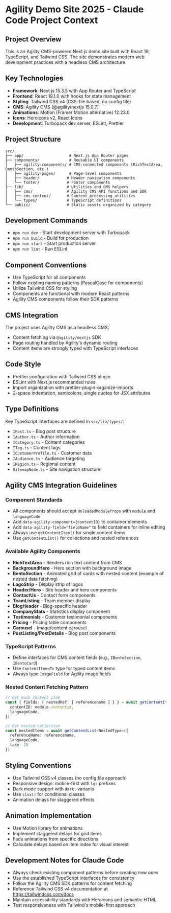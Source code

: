 # Agility Demo Site 2025 - Claude Code Project Context

## Project Overview
This is an Agility CMS-powered Next.js demo site built with React 19, TypeScript, and Tailwind CSS. The site demonstrates modern web development practices with a headless CMS architecture.

## Key Technologies
- **Framework**: Next.js 15.3.5 with App Router and TypeScript
- **Frontend**: React 19.1.0 with hooks for state management
- **Styling**: Tailwind CSS v4 (CSS-file based, no config file)
- **CMS**: Agility CMS (@agility/nextjs 15.0.7)
- **Animations**: Motion (Framer Motion alternative) 12.23.0
- **Icons**: Heroicons v2, React Icons
- **Development**: Turbopack dev server, ESLint, Prettier

## Project Structure
```
src/
├── app/                    # Next.js App Router pages
├── components/             # Reusable UI components  
│   ├── agility-components/ # CMS-connected components (RichTextArea, BentoSection, etc.)
│   ├── agility-pages/      # Page-level components
│   ├── header/            # Header navigation components
│   └── footer/            # Footer components
├── lib/                   # Utilities and CMS helpers
│   ├── cms/               # Agility CMS API functions and SDK
│   ├── cms-content/       # Content processing utilities
│   └── types/             # TypeScript definitions
└── public/                # Static assets organized by category
```

## Development Commands
- `npm run dev` - Start development server with Turbopack
- `npm run build` - Build for production
- `npm run start` - Start production server  
- `npm run lint` - Run ESLint

## Component Conventions
- Use TypeScript for all components
- Follow existing naming patterns (PascalCase for components)
- Utilize Tailwind CSS for styling
- Components are functional with modern React patterns
- Agility CMS components follow their SDK patterns

## CMS Integration
The project uses Agility CMS as a headless CMS:
- Content fetching via `@agility/nextjs` SDK
- Page routing handled by Agility's dynamic routing
- Content items are strongly typed with TypeScript interfaces

## Code Style
- Prettier configuration with Tailwind CSS plugin
- ESLint with Next.js recommended rules
- Import organization with prettier-plugin-organize-imports
- 2-space indentation, semicolons, single quotes for JSX attributes

## Type Definitions
Key TypeScript interfaces are defined in `src/lib/types/`:
- `IPost.ts` - Blog post structure
- `IAuthor.ts` - Author information
- `ICategory.ts` - Content categories
- `ITag.ts` - Content tags
- `ICustomerProfile.ts` - Customer data
- `IAudience.ts` - Audience targeting
- `IRegion.ts` - Regional content
- `SitemapNode.ts` - Site navigation structure

## Agility CMS Integration Guidelines

### Component Standards
- All components should accept `UnloadedModuleProps` with `module` and `languageCode`
- Add `data-agility-component={contentID}` to container elements  
- Add `data-agility-field="fieldName"` to field containers for inline editing
- Always use `getContentItem()` for single content items
- Use `getContentList()` for collections and nested references

### Available Agility Components
- **RichTextArea** - Renders rich text content from CMS
- **BackgroundHero** - Hero section with background image
- **BentoSection** - Animated grid of cards with nested content (example of nested data fetching)
- **LogoStrip** - Display strip of logos
- **Header/Hero** - Site header and hero components
- **ContactUs** - Contact form components
- **TeamListing** - Team member display
- **BlogHeader** - Blog-specific header
- **CompanyStats** - Statistics display component
- **Testimonials** - Customer testimonial components
- **Pricing** - Pricing table components
- **Carousel** - Image/content carousel
- **PostListing/PostDetails** - Blog post components

### TypeScript Patterns
- Define interfaces for CMS content fields (e.g., `IBentoSection`, `IBentoCard`)
- Use `ContentItem<T>` type for typed content items
- Always type `ImageField` for Agility image fields

### Nested Content Fetching Pattern
```typescript
// Get main content item
const { fields: { nestedRef: { referencename } } } = await getContentItem<MainType>({
  contentID: module.contentid,
  languageCode,
})

// Get nested collection
const nestedItems = await getContentList<NestedType>({
  referenceName: referencename,
  languageCode,
  take: 20
})
```

## Styling Conventions
- Use Tailwind CSS v4 classes (no config file approach)
- Responsive design: mobile-first with `lg:` prefixes
- Dark mode support with `dark:` variants  
- Use `clsx()` for conditional classes
- Animation delays for staggered effects

## Animation Implementation
- Use Motion library for animations
- Implement staggered delays for grid items
- Fade animations from specific directions
- Calculate delays based on item index for visual interest

## Development Notes for Claude Code
- Always check existing component patterns before creating new ones
- Use the established TypeScript interfaces for consistency
- Follow the Agility CMS SDK patterns for content fetching
- Reference Tailwind CSS v4 documentation at https://tailwindcss.com/docs
- Maintain accessibility standards with Heroicons and semantic HTML
- Test responsiveness with Tailwind's mobile-first approach